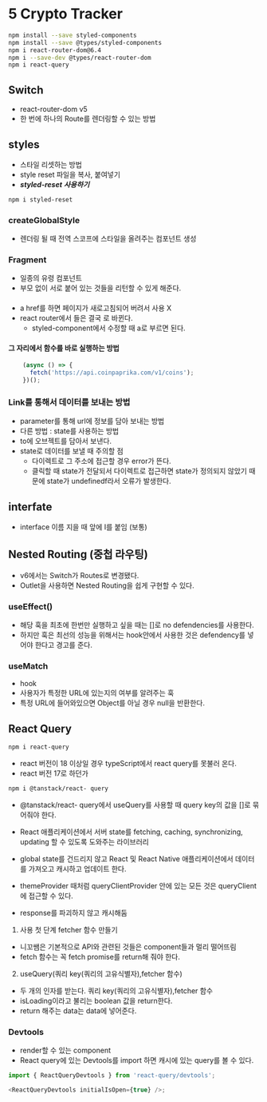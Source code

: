 # 5 Crypto Tracker

```bash
npm install --save styled-components
npm install --save @types/styled-components
npm i react-router-dom@6.4
npm i --save-dev @types/react-router-dom
npm i react-query
```

## Switch

- react-router-dom v5
- 한 번에 하나의 Route를 렌더링할 수 있는 방법

## styles

- 스타일 리셋하는 방법
- style reset 파일을 복사, 붙여넣기
- **_styled-reset 사용하기_**

```bash
npm i styled-reset
```

### createGlobalStyle

- 렌더링 될 때 전역 스코프에 스타일을 올려주는 컴포넌트 생성

### Fragment

- 일종의 유령 컴포넌트
- 부모 없이 서로 붙어 있는 것들을 리턴할 수 있게 해준다.

#### <a></a>

- a href를 하면 페이지가 새로고침되어 버려서 사용 X
- react router에서 <Link></Link>들은 결국 <a></a>로 바뀐다.
  - styled-component에서 수정할 때 a로 부르면 된다.

#### 그 자리에서 함수를 바로 실행하는 방법

```javaScript
    (async () => {
      fetch('https://api.coinpaprika.com/v1/coins');
    })();
```

### Link를 통해서 데이터를 보내는 방법

- parameter를 통해 url에 정보를 담아 보내는 방법
- 다른 방법 : state를 사용하는 방법
- to에 오브젝트를 담아서 보낸다.
- state로 데이터를 보낼 때 주의할 점
  - 다이렉트로 그 주소에 접근할 경우 error가 뜬다.
  - 클릭할 때 state가 전달되서 다이렉트로 접근하면 state가 정의되지 않았기 때문에 state가 undefinedf라서 오류가 발생한다.

## interfate

- interface 이름 지을 때 앞에 I를 붙임 (보통)

## Nested Routing (중첩 라우팅)

- v6에서는 Switch가 Routes로 변경됐다.
- Outlet을 사용하면 Nested Routing을 쉽게 구현할 수 있다.

### useEffect()

- 해당 훅을 최초에 한번만 실행하고 싶을 때는 []로 no defendencies를 사용한다.
- 하지만 훅은 최선의 성능을 위해서는 hook안에서 사용한 것은 defendency를 넣어야 한다고 경고를 준다.

### useMatch

- hook
- 사용자가 특정한 URL에 있는지의 여부를 알려주는 훅
- 특정 URL에 들어와있으면 Object를 아닐 경우 null을 반환한다.

## React Query

```bash
npm i react-query
```

- react 버전이 18 이상일 경우 typeScript에서 react query를 못불러 온다.
- react 버전 17로 하던가

```bash
npm i @tanstack/react- query
```

- @tanstack/react- query에서 useQuery를 사용할 때 query key의 값을 []로 묶어줘야 한다.

- React 애플리케이션에서 서버 state를 fetching, caching, synchronizing, updating 할 수 있도록 도와주는 라이브러리
- global state를 건드리지 않고 React 및 React Native 애플리케이션에서 데이터를 가져오고 캐시하고 업데이트 한다.
- themeProvider 때처럼 queryClientProvider 안에 있는 모든 것은 queryClient에 접근할 수 있다.
- response를 파괴하지 않고 캐시해둠

1. 사용 첫 단계 fetcher 함수 만들기

- 니꼬쌤은 기본적으로 API와 관련된 것들은 component들과 멀리 떨어뜨림
- fetch 함수는 꼭 fetch promise를 return해 줘야 한다.

2. useQuery(쿼리 key(쿼리의 고유식별자),fetcher 함수)

- 두 개의 인자를 받는다. 쿼리 key(쿼리의 고유식별자),fetcher 함수
- isLoading이라고 불리는 boolean 값을 return한다.
- return 해주는 data는 data에 넣어준다.

### Devtools

- render할 수 있는 component
- React query에 있는 Devtools를 import 하면 캐시에 있는 query를 볼 수 있다.

```javascript
import { ReactQueryDevtools } from 'react-query/devtools';

<ReactQueryDevtools initialIsOpen={true} />;
```
